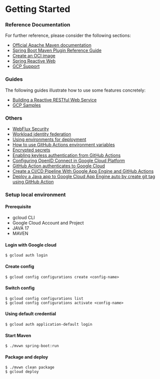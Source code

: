 # Getting Started

### Reference Documentation
For further reference, please consider the following sections:

* [Official Apache Maven documentation](https://maven.apache.org/guides/index.html)
* [Spring Boot Maven Plugin Reference Guide](https://docs.spring.io/spring-boot/docs/3.1.2/maven-plugin/reference/html/)
* [Create an OCI image](https://docs.spring.io/spring-boot/docs/3.1.2/maven-plugin/reference/html/#build-image)
* [Spring Reactive Web](https://docs.spring.io/spring-boot/docs/3.1.2/reference/htmlsingle/index.html#web.reactive)
* [GCP Support](https://googlecloudplatform.github.io/spring-cloud-gcp/reference/html/index.html)

### Guides
The following guides illustrate how to use some features concretely:

* [Building a Reactive RESTful Web Service](https://spring.io/guides/gs/reactive-rest-service/)
* [GCP Samples](https://github.com/GoogleCloudPlatform/spring-cloud-gcp/tree/main/spring-cloud-gcp-samples)

### Others

* [WebFlux Security](https://docs.spring.io/spring-security/reference/reactive/configuration/webflux.html)
* [Workload identity federation](https://cloud.google.com/iam/docs/workload-identity-federation?authuser=2&_ga=2.78697940.-1333798628.1684045005&_gac=1.61873630.1691330473.Cj0KCQjwib2mBhDWARIsAPZUn_kQbVHzbTHJ5YktWQ2wNxXAXj3Wa8MICBiQSKE-THkKrhDbj_lX-YoaAhUKEALw_wcB)
* [Using environments for deployment](https://docs.github.com/en/actions/deployment/targeting-different-environments/using-environments-for-deployment)
* [How to use GitHub Actions environment variables](https://snyk.io/blog/how-to-use-github-actions-environment-variables/)
* [Encrypted secrets](https://docs.github.com/en/actions/security-guides/encrypted-secrets)
* [Enabling keyless authentication from GitHub Actions](https://cloud.google.com/blog/products/identity-security/enabling-keyless-authentication-from-github-actions)
* [Configuring OpenID Connect in Google Cloud Platform](https://docs.github.com/en/actions/deployment/security-hardening-your-deployments/configuring-openid-connect-in-google-cloud-platform)
* [GitHub Action authenticates to Google Cloud](https://github.com/google-github-actions/auth#examples)
* [Create a CI/CD Pipeline With Google App Engine and GitHub Actions](https://www.linkedin.com/pulse/create-cicd-pipeline-google-app-engine-github-actions-samuel-ichinga/)
* [Deploy a Java app to Google Cloud App Engine auto by create git tag using GitHub Action](https://medium.com/@lxlgarnett/deploy-a-java-app-to-google-cloud-app-engine-auto-by-create-git-tag-using-github-action-1401e4c30faa)

### Setup local environment

#### Prerequisite

- gcloud CLI
- Google Cloud Account and Project
- JAVA 17
- MAVEN



#### Login with Google cloud


```shell
$ gcloud auth login
```

#### Create config
```shell
$ gcloud config configurations create <config-name>
```

#### Switch config
```shell
$ gcloud config configurations list
$ gcloud config configurations activate <config-name>
```

#### Using default credential

```shell
$ gcloud auth application-default login
```

#### Start Maven
```shell
$ ./mvwn spring-boot:run
```

#### Package and deploy
```shell
$ ./mvwn clean package
$ gcloud deploy
```


